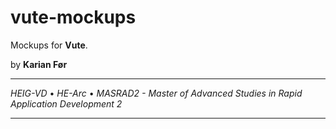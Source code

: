 # vute-mockups

Mockups for **Vute**.

by **Karian Før**

---

*HEIG-VD* • *HE-Arc* • *MASRAD2 - Master of Advanced Studies in Rapid Application Development 2*

---
